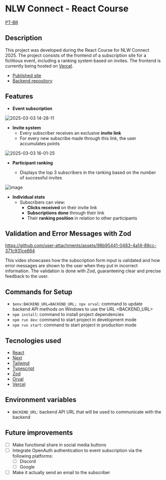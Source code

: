 # NLW Connect - React Course

[PT-BR](README.pt-br.md)

## Description

This project was developed during the React Course for NLW Connect 2025. The project consists of the frontend of a subscription site for a fictitious event, including a ranking system based on invites. The frontend is currently being hosted on [Vercel](https://vercel.com/home).

- [Published site](https://nlw-connect-react-three.vercel.app)
- [Backend repository](https://github.com/susankizawa/nlw-connect-node-js)

## Features

- **Event subscription**

![2025-03-03 14-28-11](https://github.com/user-attachments/assets/13b80166-04ba-4617-a7dc-262eebe128f1)

- **Invite system**
  - Every subscriber receives an exclusive **invite link**
  - For every new subscribe made through this link, the user accumulates points

![2025-03-03 16-01-25](https://github.com/user-attachments/assets/797459c8-9715-4eeb-bd0a-87bfe3c2b3f2)

- **Participant ranking**

  - Displays the top 3 subscribers in the ranking based on the number of successful invites

 ![image](https://github.com/user-attachments/assets/44c7aeaa-2c93-4ebf-9b6f-4c8f54f0e684)

- **Individual stats**
  - Subscribers can view:
    - **Clicks received** on their invite link
    -  **Subscriptions done** through their link
    -  Their **ranking position** in relation to other participants

## Validation and Error Messages with Zod

https://github.com/user-attachments/assets/98b95441-0483-4a14-89cc-371c931ce664

This video showcases how the subscription form input is validated and how error messages are shown to the user when they put in incorrect information. The validation is done with Zod, guaranteeing clear and precise feedback to the user.

## Commands for Setup

- `$env:BACKEND_URL=BACKEND_URL; npx orval`: command to update backend API methods on Windows to use the URL <BACKEND_URL>
- `npm install`: command to install project dependencies
- `npm run dev`: command to start project in development mode
- `npm run start`: command to start project in production mode

## Tecnologies used

- [React](https://react.dev)
- [Next](https://nextjs.org)
- [Tailwind](https://tailwindcss.com)
- [Typescript](https://www.typescriptlang.org)
- [Zod](https://zod.dev)
- [Orval](https://orval.dev)
- [Vercel](https://vercel.com/home)

## Environment variables

- `BACKEND_URL`: backend API URL that will be used to communicate with the backend

## Future improvements

- [ ] Make functional share in social media buttons
- [ ] Integrate OpenAuth authentication to event subscription via the following platforms:
	- [ ] Discord
	- [ ] Google
- [ ] Make it actually send an email to the subscriber
